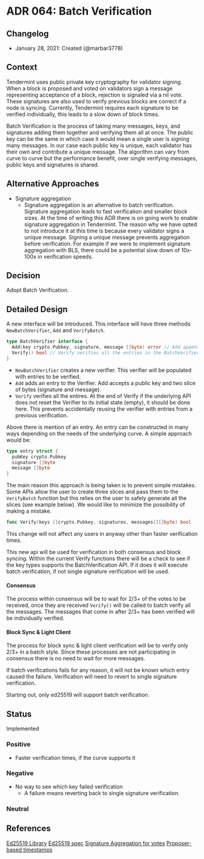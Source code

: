 # ADR 064: Batch Verification

## Changelog

- January 28, 2021: Created (@marbar3778)

## Context

Tendermint uses public private key cryptography for validator signing. When a block is proposed and voted on validators sign a message representing acceptance of a block, rejection is signaled via a nil vote. These signatures are also used to verify previous blocks are correct if a node is syncing. Currently, Tendermint requires each signature to be verified individually, this leads to a slow down of block times.

Batch Verification is the process of taking many messages, keys, and signatures adding them together and verifying them all at once. The public key can be the same in which case it would mean a single user is signing many messages. In our case each public key is unique, each validator has their own and contribute a unique message. The algorithm can vary from curve to curve but the performance benefit, over single verifying messages, public keys and signatures is shared.  

## Alternative Approaches

- Signature aggregation
  - Signature aggregation is an alternative to batch verification. Signature aggregation leads to fast verification and smaller block sizes. At the time of writing this ADR there is on going work to enable signature aggregation in Tendermint. The reason why we have opted to not introduce it at this time is because every validator signs a unique message.
  Signing a unique message prevents aggregation before verification. For example if we were to implement signature aggregation with BLS, there could be a potential slow down of 10x-100x in verification speeds.

## Decision

Adopt Batch Verification.

## Detailed Design

A new interface will be introduced. This interface will have three methods `NewBatchVerifier`, `Add` and `VerifyBatch`.

```go
type BatchVerifier interface {
  Add(key crypto.Pubkey, signature, message []byte) error // Add appends an entry into the BatchVerifier.
  Verify() bool // Verify verifies all the entries in the BatchVerifier. If the verification fails it is unknown which entry failed and each entry will need to be verified individually.
}
```

- `NewBatchVerifier` creates a new verifier. This verifier will be populated with entries to be verified. 
- `Add` adds an entry to the Verifier. Add accepts a public key and two slice of bytes (signature and message). 
- `Verify` verifies all the entires. At the end of Verify if the underlying API does not reset the Verifier to its initial state (empty), it should be done here. This prevents accidentally reusing the verifier with entries from a previous verification.

Above there is mention of an entry. An entry can be constructed in many ways depending on the needs of the underlying curve. A simple approach would be:

```go
type entry struct {
  pubKey crypto.Pubkey
  signature []byte
  message []byte
}
```

The main reason this approach is being taken is to prevent simple mistakes. Some APIs allow the user to create three slices and pass them to the `VerifyBatch` function but this relies on the user to safely generate all the slices (see example below). We would like to minimize the possibility of making a mistake.

```go
func Verify(keys []crypto.Pubkey, signatures, messages[][]byte) bool
```

This change will not affect any users in anyway other than faster verification times.

This new api will be used for verification in both consensus and block syncing. Within the current Verify functions there will be a check to see if the key types supports the BatchVerification API. If it does it will execute batch verification, if not single signature verification will be used. 

#### Consensus

  The process within consensus will be to wait for 2/3+ of the votes to be received, once they are received `Verify()` will be called to batch verify all the messages. The messages that come in after 2/3+ has been verified will be individually verified. 

#### Block Sync & Light Client

  The process for block sync & light client verification will be to verify only 2/3+ in a batch style. Since these processes are not participating in consensus there is no need to wait for more messages.

If batch verifications fails for any reason, it will not be known which entry caused the failure. Verification will need to revert to single signature verification.

Starting out, only ed25519 will support batch verification. 

## Status

Implemented

### Positive

- Faster verification times, if the curve supports it

### Negative

- No way to see which key failed verification
  - A failure means reverting back to single signature verification.

### Neutral

## References

[Ed25519 Library](https://github.com/hdevalence/ed25519consensus)
[Ed25519 spec](https://ed25519.cr.yp.to/)
[Signature Aggregation for votes](https://github.com/number571/tendermint/issues/1319)
[Proposer-based timestamps](https://github.com/number571/tendermint/issues/2840)
